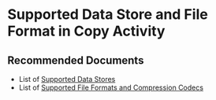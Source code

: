 <properties
	pageTitle="Copy Activity - Supported Data Store and File Formats"
	description="List of supported data store and file formats in ADF"
	infoBubbleText=""
	service="microsoft.datafactory"
	resource="factories"
	authors="chez-charlie"
	authoralias="chez"
	displayOrder="5"
	articleId=""
	diagnosticScenario=""
	selfHelpType="resource"
	supportTopicIds="32629470, 32629466"
	resourceTags=""
	productPesIds="15613"
	cloudEnvironments="public"
/>

# Supported Data Store and File Format in Copy Activity

## **Recommended Documents**

* List of [Supported Data Stores](https://docs.microsoft.com/azure/data-factory/copy-activity-overview#supported-data-stores-and-formats) <br> 
* List of [Supported File Formats and Compression Codecs](https://docs.microsoft.com/azure/data-factory/supported-file-formats-and-compression-codecs)
